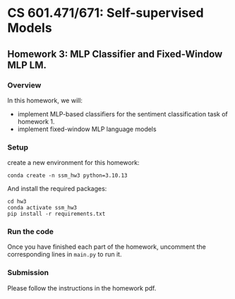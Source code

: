 # CS 601.471/671: Self-supervised Models
## Homework 3: MLP Classifier and Fixed-Window MLP LM.

### Overview
In this homework, we will:
- implement MLP-based classifiers for the sentiment classification task of homework 1.
- implement fixed-window MLP language models

### Setup
create a new environment for this homework:
```
conda create -n ssm_hw3 python=3.10.13
```

And install the required packages:
```
cd hw3
conda activate ssm_hw3
pip install -r requirements.txt
```

### Run the code
Once you have finished each part of the homework, uncomment the corresponding lines in `main.py` to run it.

### Submission
Please follow the instructions in the homework pdf.
